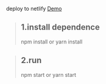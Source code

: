 


deploy to netlify [Demo](https://heimer-web.netlify.com/#/main/home)

> ## 1.install dependence
> npm install
> or
> yarn install

> ## 2.run 
> npm start
> or
> yarn start


